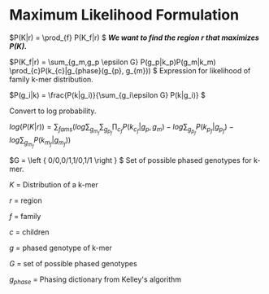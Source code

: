 # Maximum Likelihood Formulation


$P(K|r) = \prod_{f} P(K_f|r)  $    ***We want to find the region $r$ that maximizes P(K).***

$P(K_f|r) = \sum_{g_m,g_p \epsilon G} P(g_p|k_p)P(g_m|k_m) \prod_{c}P(k_{c}|g_{phase}(g_{p}, g_{m})) $  Expression for likelihood of family k-mer distribution.

$P(g_i|k) = \frac{P(k|g_i)}{\sum_{g_i\epsilon G} P(k|g_i)}  $  

Convert to log probability.

$log(P(K|r)) =  \sum_{fams}  \left ( log \sum_{g_{m_f}}\sum_{g_{p_f}} \prod_{c_f} P(k_{c_f}|g_p,g_m) - log \sum_{g_{p_f}} P(k_{p_f}|g_{p_f}) -  log \sum_{g_{m_f}} P(k_{m_f}|g_{m_f}) \right )$

$G = \left \{ 0/0,0/1,1/0,1/1 \right \}  $  Set of possible phased genotypes for k-mer.

$K$ = Distribution of a k-mer 

$r$ = region 

$f$ = family 

$c$ = children 

$g$ = phased genotype of k-mer 

$G$ = set of possible phased genotypes 

$g_{phase}$ = Phasing dictionary from Kelley's algorithm 